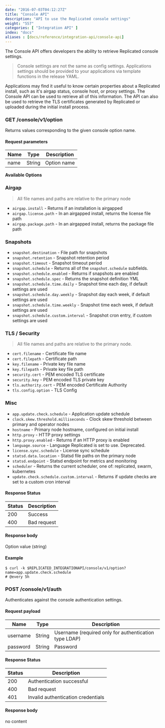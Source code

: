 ```yaml
---
date: "2016-07-03T04:12:27Z"
title: "Console API"
description: "API to use the Replicated console settings"
weight: "557"
categories: [ "Integration API" ]
index: "docs"
aliases : [docs/reference/integration-api/console-api]
---
```


The Console API offers developers the ability to retrieve Replicated console settings.

> Console settings are not the same as config settings. Applications settings should be provided to your applications via template functions in the release YAML.

Applications may find it useful to know certain properties about a Replicated install, such as it's airgap status, console host, or proxy settings. The Console API can be used to retrieve all of this information. The API can also be used to retrieve the TLS certificates generated by Replicated or uploaded during the initial install process.

### GET /console/v1/option

Returns values corresponding to the given console option name.

#### Request parameters

| Name | Type   | Description |
| ---- | ------ | ----------- |
| name | String | Option name |

**Available Options**

### Airgap

> All file names and paths are relative to the primary node

* `airgap.install` - Returns if an installation is airgapped
* `airgap.license.path` - In an airgapped install, returns the license file path
* `airgap.package.path` - In an airgapped install, returns the package file path

### Snapshots

* `snapshot.destination` - File path for snapshots
* `snapshot.retention` - Snapshot retention period
* `snapshot.timeout` - Snapshot timeout period
* `snapshot.schedule` - Returns all of the `snapshot.schedule` subfields.
* `snapshot.schedule.enabled` - Returns if snapshots are enabled
* `snapshot.schedule.spec` - Returns the snapshot definition YML
* `snapshot.schedule.time.daily` - Snapshot time each day, if default settings are used
* `snapshot.schedule.day.weekly` - Snapshot day each week, if default settings are used
* `snapshot.schedule.time.weekly` - Snapshot time each week, if default settings are used
* `snapshot.schedule.custom.interval` - Snapshot cron entry, if custom settings are used

### TLS / Security

> All file names and paths are relative to the primary node.

* `cert.filename` - Certificate file name
* `cert.filepath` - Certificate path
* `key.filename` - Private key file name
* `key.filepath` - Private key file path
* `security.cert` - PEM encoded TLS certificate
* `security.key` - PEM encoded TLS private key
* `tls.authority.cert` - PEM encoded Certificate Authority
* `tls.config.option` - TLS Config

### Misc

* `app.update.check.schedule` - Application update schedule
* `clock.skew.threshold.milliseconds` - Clock skew threshold between primary and operator nodes
* `hostname` - Primary node hostname, configured on initial install
* `http.proxy` - HTTP proxy settings
* `http.proxy.enabled` - Returns if an HTTP proxy is enabled
* `language.source` - Language Replicated is set to use. Deprecated.
* `license.sync.schedule` - License sync schedule
* `statsd.data.location` - Statsd file paths on the primary node
* `statsd.endpoint` - Statsd endpoint for metrics and monitoring
* `scheduler` - Returns the current scheduler, one of: replicated, swarm, kubernetes
* `update.check.schedule.custom.interval` - Returns if update checks are set to a custom cron interval

#### Response Status

| Status | Description |
| ------ | ----------- |
| 200    | Success     |
| 400    | Bad request |

#### Response body

Option value (string)

#### Example

```
$ curl -k $REPLICATED_INTEGRATIONAPI/console/v1/option?name=app.update.check.schedule
# @every 5h
```

### POST /console/v1/auth

Authenticates against the console authentication settings.

#### Request payload

| Name     | Type   | Description                                           |
| -------- | ------ | ----------------------------------------------------- |
| username | String | Username (required only for authentication type LDAP) |
| password | String | Password                                              |

#### Response Status

| Status | Description                        |
| ------ | ---------------------------------- |
| 200    | Authentication successful          |
| 400    | Bad request                        |
| 401    | Invalid authentication credentials |

#### Response body

no content
